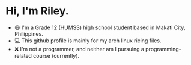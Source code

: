 # Hi, I'm Riley.

- 😃 I'm a Grade 12 (HUMSS) high school student based in Makati City, Philippines.
- 💻 This github profile is mainly for my arch linux ricing files. 
- ❌ I'm not a programmer, and neither am I pursuing a programming-related course (currently).

